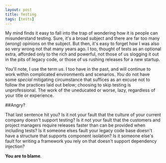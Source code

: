 ```yaml
---
layout: post
title: Testing
tags: [tests]
---
```


My mind finds it easy to fall into the trap of wondering how it is people can misunderstand testing. Sure, it's a broad subject and there are far too many (_wrong_) opinions on the subject. But then, it's easy to forget how I was also so very wrong not that many years ago. I too, thought of tests as an optional extra, afforded only to the rich and powerful, not those of us slogging it out in the pits of legacy code, or those of us rushing releases for a new startup.

You'll note, I use the term _us_. I too have in the past, and will continue to work within complicated environments and scenarios. _You_ do not have some _special_ mitigating circumstance that suffices as an excuse not to follow the practices laid out below; choosing to skip testing is unprofessional. The work of the uneducated or worse, lazy, regardless of your title or experience.

##Angry?

That last sentence hit you? Is it not your fault that the culture of your current company doesn't support testing? Is it not your fault that the customers and project managers require releases faster than can be provided when including tests? Is it someone elses fault your legacy code base doesn't have a structure that supports component isolation? Is it someone else's fault for writing a framework you rely on that doesn't support dependency injection?

**You are to blame**.
